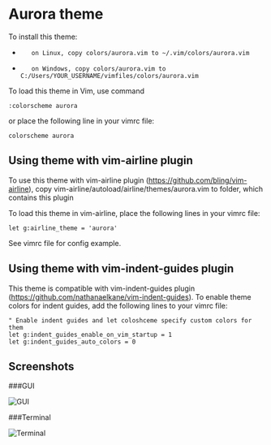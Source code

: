 # Aurora theme

To install this theme:
-        on Linux, copy colors/aurora.vim to ~/.vim/colors/aurora.vim
-        on Windows, copy colors/aurora.vim to C:/Users/YOUR_USERNAME/vimfiles/colors/aurora.vim

To load this theme in Vim, use command

    :colorscheme aurora

or place the following line in your vimrc file:

    colorscheme aurora

## Using theme with vim-airline plugin
To use this theme with vim-airline plugin (https://github.com/bling/vim-airline), copy
    vim-airline/autoload/airline/themes/aurora.vim to folder, which contains this plugin

To load this theme in vim-airline, place the following lines in your vimrc file:

    let g:airline_theme = 'aurora'

See vimrc file for config example.

## Using theme with vim-indent-guides plugin
This theme is compatible with vim-indent-guides plugin (https://github.com/nathanaelkane/vim-indent-guides).
To enable theme colors for indent guides, add the following lines to your vimrc file:

    " Enable indent guides and let coloshceme specify custom colors for them
    let g:indent_guides_enable_on_vim_startup = 1
    let g:indent_guides_auto_colors = 0

## Screenshots
###GUI

![GUI](https://raw.githubusercontent.com/wiki/everard/vim-aurora-theme/screenshot-gui.png)

###Terminal

![Terminal](https://raw.githubusercontent.com/wiki/everard/vim-aurora-theme/screenshot-terminal.png)
